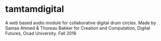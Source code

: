 # tamtamdigital
A web based audio module for collaborative digital drum circles.  Made by Samaa Ahmed &amp; Thoreau Bakker for Creation and Computation, Digital Futures, Ocad University. Fall 2016
